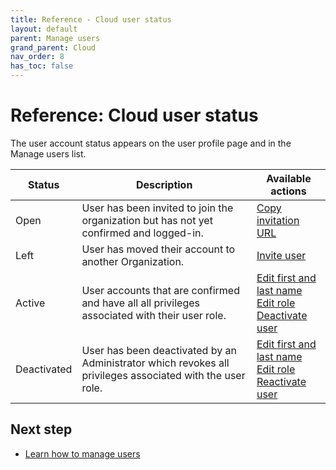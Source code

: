 ```yaml
---
title: Reference - Cloud user status
layout: default
parent: Manage users
grand_parent: Cloud
nav_order: 8
has_toc: false
---
```


# Reference: Cloud user status

The user account status appears on the user profile page and in the Manage users list.

| Status | Description | Available actions |
|---|---|---|
| Open | User has been invited to join the organization but has not yet confirmed and logged-in. | [Copy invitation URL](/docs/cloud/cloud-users/cloud-user-invite#provide-invitation-url-optional) |
| Left | User has moved their account to another Organization. | [Invite user](/docs/cloud/cloud-users/cloud-user-invite) |
| Active | User accounts that are confirmed and have all all privileges associated with their user role. | [Edit first and last name](/docs/cloud/cloud-users/cloud-user-edit-details)<br/>[Edit role](/docs/cloud/cloud-users/cloud-user-edit-role)<br/>[Deactivate user](/docs/cloud/cloud-users/cloud-user-deactivate) |
| Deactivated | User has been deactivated by an Administrator which revokes all privileges associated with the user role. | [Edit first and last name](/docs/cloud/cloud-users/cloud-user-edit-details)<br/>[Edit role](/docs/cloud/cloud-users/cloud-user-edit-role)<br/>[Reactivate user](/docs/cloud/cloud-users/cloud-user-deactivate#reactivate-a-user) |

## Next step

* [Learn how to manage users](/docs/cloud/cloud-users/cloud-users-manage)
